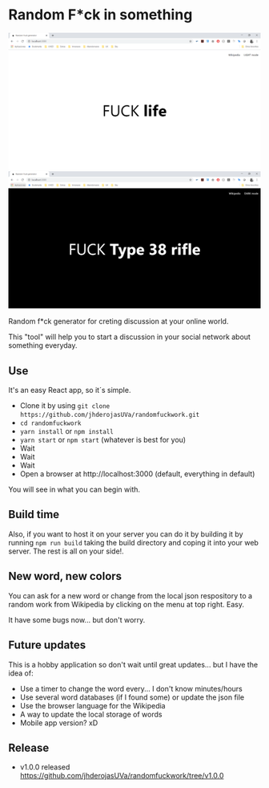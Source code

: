 # Random F*ck in something

![Example of running application in light mode](example.png)
![Example of running application in dark mode](example_dark.png)

Random f*ck generator for creting discussion at your online world.

This "tool" will help you to start a discussion in your social network about something everyday.

## Use

It's an easy React app, so it´s simple.

- Clone it by using `git clone https://github.com/jhderojasUVa/randomfuckwork.git`
- `cd randomfuckwork`
- `yarn install` or `npm install`
- `yarn start` or `npm start` (whatever is best for you)
- Wait
- Wait
- Wait
- Open a browser at http://localhost:3000 (default, everything in default)

You will see in what you can begin with.

## Build time

Also, if you want to host it on your server you can do it by building it by running `npm run build` taking the build directory and coping it into your web server. The rest is all on your side!.

## New word, new colors

You can ask for a new word or change from the local json respository to a random work from Wikipedia by clicking on the menu at top right. Easy.

It have some bugs now... but don't worry.

## Future updates

This is a hobby application so don't wait until great updates... but I have the idea of:

* Use a timer to change the word every... I don't know minutes/hours
* Use several word databases (if I found some) or update the json file
* Use the browser language for the Wikipedia
* A way to update the local storage of words
* Mobile app version? xD

## Release

- v1.0.0 released https://github.com/jhderojasUVa/randomfuckwork/tree/v1.0.0
